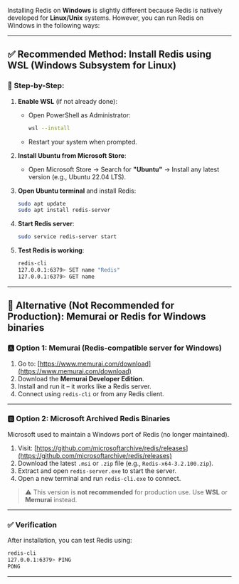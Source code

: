 Installing Redis on **Windows** is slightly different because Redis is natively developed for **Linux/Unix** systems. However, you can run Redis on Windows in the following ways:

---

## ✅ Recommended Method: **Install Redis using WSL (Windows Subsystem for Linux)**

### 🔧 Step-by-Step:

1. **Enable WSL** (if not already done):

   * Open PowerShell as Administrator:

     ```bash
     wsl --install
     ```
   * Restart your system when prompted.

2. **Install Ubuntu from Microsoft Store**:

   * Open Microsoft Store → Search for **"Ubuntu"** → Install any latest version (e.g., Ubuntu 22.04 LTS).

3. **Open Ubuntu terminal** and install Redis:

   ```bash
   sudo apt update
   sudo apt install redis-server
   ```

4. **Start Redis server**:

   ```bash
   sudo service redis-server start
   ```

5. **Test Redis is working**:

   ```bash
   redis-cli
   127.0.0.1:6379> SET name "Redis"
   127.0.0.1:6379> GET name
   ```

---

## 🧪 Alternative (Not Recommended for Production): **Memurai or Redis for Windows binaries**

### 🅰️ Option 1: Memurai (Redis-compatible server for Windows)

1. Go to: [https://www.memurai.com/download](https://www.memurai.com/download)
2. Download the **Memurai Developer Edition**.
3. Install and run it – it works like a Redis server.
4. Connect using `redis-cli` or from any Redis client.

---

### 🅱️ Option 2: Microsoft Archived Redis Binaries

Microsoft used to maintain a Windows port of Redis (no longer maintained).

1. Visit: [https://github.com/microsoftarchive/redis/releases](https://github.com/microsoftarchive/redis/releases)
2. Download the latest `.msi` or `.zip` file (e.g., `Redis-x64-3.2.100.zip`).
3. Extract and open `redis-server.exe` to start the server.
4. Open a new terminal and run `redis-cli.exe` to connect.

> ⚠️ This version is **not recommended** for production use. Use **WSL** or **Memurai** instead.

---

### ✅ Verification

After installation, you can test Redis using:

```bash
redis-cli
127.0.0.1:6379> PING
PONG
```

---
